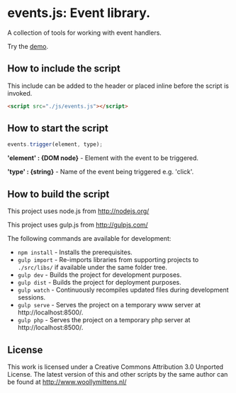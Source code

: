 # events.js: Event library.

A collection of tools for working with event handlers.

Try the <a href="http://www.woollymittens.nl/default.php?url=useful-events">demo</a>.

## How to include the script

This include can be added to the header or placed inline before the script is invoked.

```html
<script src="./js/events.js"></script>
```

## How to start the script

```javascript
events.trigger(element, type);
```

**'element' : {DOM node}** - Element with the event to be triggered.

**'type' : {string}** - Name of the event being triggered e.g. 'click'.

## How to build the script

This project uses node.js from http://nodejs.org/

This project uses gulp.js from http://gulpjs.com/

The following commands are available for development:
+ `npm install` - Installs the prerequisites.
+ `gulp import` - Re-imports libraries from supporting projects to `./src/libs/` if available under the same folder tree.
+ `gulp dev` - Builds the project for development purposes.
+ `gulp dist` - Builds the project for deployment purposes.
+ `gulp watch` - Continuously recompiles updated files during development sessions.
+ `gulp serve` - Serves the project on a temporary www server at http://localhost:8500/.
+ `gulp php` - Serves the project on a temporary php server at http://localhost:8500/.

## License

This work is licensed under a Creative Commons Attribution 3.0 Unported License. The latest version of this and other scripts by the same author can be found at http://www.woollymittens.nl/
